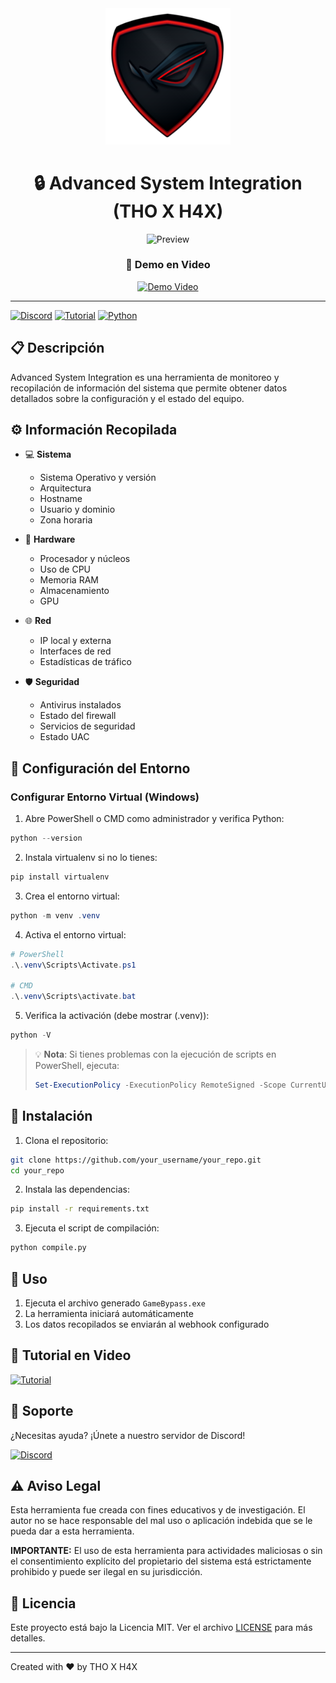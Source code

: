 <div align="center">
  <img src="assets/logo.png" alt="THO X H4X Logo" width="200"/>
  
  # 🔒 Advanced System Integration (THO X H4X)
  
  <img src="assets/preview.png" alt="Preview" width="600"/>
  
  ### 🎥 Demo en Video
  
  [![Demo Video](https://img.youtube.com/vi/YOUR_VIDEO_ID/maxresdefault.jpg)](https://www.youtube.com/watch?v=YOUR_VIDEO_ID)
</div>

---

[![Discord](https://img.shields.io/discord/1234567890?color=7289da&label=Discord&logo=discord&logoColor=ffffff)](https://discord.gg/tfRuSC52Da)
[![Tutorial](https://img.shields.io/badge/Tutorial-YouTube-red.svg)](https://youtu.be/your_video_id)
[![Python](https://img.shields.io/badge/Python-3.8+-blue.svg)](https://www.python.org/downloads/)

## 📋 Descripción

Advanced System Integration es una herramienta de monitoreo y recopilación de información del sistema que permite obtener datos detallados sobre la configuración y el estado del equipo.

## ⚙️ Información Recopilada

- 💻 **Sistema**
  - Sistema Operativo y versión
  - Arquitectura
  - Hostname
  - Usuario y dominio
  - Zona horaria

- 🔧 **Hardware**
  - Procesador y núcleos
  - Uso de CPU
  - Memoria RAM
  - Almacenamiento
  - GPU

- 🌐 **Red**
  - IP local y externa
  - Interfaces de red
  - Estadísticas de tráfico

- 🛡️ **Seguridad**
  - Antivirus instalados
  - Estado del firewall
  - Servicios de seguridad
  - Estado UAC

## 🚀 Configuración del Entorno

### Configurar Entorno Virtual (Windows)

1. Abre PowerShell o CMD como administrador y verifica Python:
```powershell
python --version
```

2. Instala virtualenv si no lo tienes:
```powershell
pip install virtualenv
```

3. Crea el entorno virtual:
```powershell
python -m venv .venv
```

4. Activa el entorno virtual:
```powershell
# PowerShell
.\.venv\Scripts\Activate.ps1

# CMD
.\.venv\Scripts\activate.bat
```

5. Verifica la activación (debe mostrar (.venv)):
```powershell
python -V
```

> 💡 **Nota**: Si tienes problemas con la ejecución de scripts en PowerShell, ejecuta:
> ```powershell
> Set-ExecutionPolicy -ExecutionPolicy RemoteSigned -Scope CurrentUser
> ```

## 🚀 Instalación

1. Clona el repositorio:
```bash
git clone https://github.com/your_username/your_repo.git
cd your_repo
```

2. Instala las dependencias:
```bash
pip install -r requirements.txt
```

3. Ejecuta el script de compilación:
```bash
python compile.py
```

## 🔨 Uso

1. Ejecuta el archivo generado `GameBypass.exe`
2. La herramienta iniciará automáticamente
3. Los datos recopilados se enviarán al webhook configurado

## 🎥 Tutorial en Video

[![Tutorial](https://img.shields.io/badge/Ver%20Tutorial-YouTube-red.svg)](https://youtu.be/your_video_id)

## 💬 Soporte

¿Necesitas ayuda? ¡Únete a nuestro servidor de Discord!

[![Discord](https://img.shields.io/badge/Unirse%20al%20Discord-7289DA?style=for-the-badge&logo=discord&logoColor=white)](https://discord.gg/tfRuSC52Da)

## ⚠️ Aviso Legal

Esta herramienta fue creada con fines educativos y de investigación. El autor no se hace responsable del mal uso o aplicación indebida que se le pueda dar a esta herramienta.

**IMPORTANTE:** El uso de esta herramienta para actividades maliciosas o sin el consentimiento explícito del propietario del sistema está estrictamente prohibido y puede ser ilegal en su jurisdicción.

## 📜 Licencia

Este proyecto está bajo la Licencia MIT. Ver el archivo [LICENSE](LICENSE) para más detalles.

---
Created with ❤️ by THO X H4X
